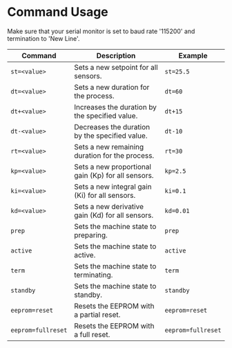 # Command Usage

Make sure that your serial monitor is set to baud rate '115200' and termination to 'New Line'.

| Command            | Description                                        | Example            |
| ------------------ | -------------------------------------------------- | ------------------ |
| `st=<value>`       | Sets a new setpoint for all sensors.               | `st=25.5`          |
| `dt=<value>`       | Sets a new duration for the process.               | `dt=60`            |
| `dt+<value>`       | Increases the duration by the specified value.     | `dt+15`            |
| `dt-<value>`       | Decreases the duration by the specified value.     | `dt-10`            |
| `rt=<value>`       | Sets a new remaining duration for the process.     | `rt=30`            |
| `kp=<value>`       | Sets a new proportional gain (Kp) for all sensors. | `kp=2.5`           |
| `ki=<value>`       | Sets a new integral gain (Ki) for all sensors.     | `ki=0.1`           |
| `kd=<value>`       | Sets a new derivative gain (Kd) for all sensors.   | `kd=0.01`          |
| `prep`             | Sets the machine state to preparing.               | `prep`             |
| `active`           | Sets the machine state to active.                  | `active`           |
| `term`             | Sets the machine state to terminating.             | `term`             |
| `standby`          | Sets the machine state to standby.                 | `standby`          |
| `eeprom=reset`     | Resets the EEPROM with a partial reset.            | `eeprom=reset`     |
| `eeprom=fullreset` | Resets the EEPROM with a full reset.               | `eeprom=fullreset` |
